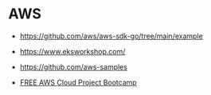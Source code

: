# AWS

* https://github.com/aws/aws-sdk-go/tree/main/example

* https://www.eksworkshop.com/
* https://github.com/aws-samples

* [FREE AWS Cloud Project Bootcamp](https://www.youtube.com/playlist?list=PLBfufR7vyJJ7k25byhRXJldB5AiwgNnWv)